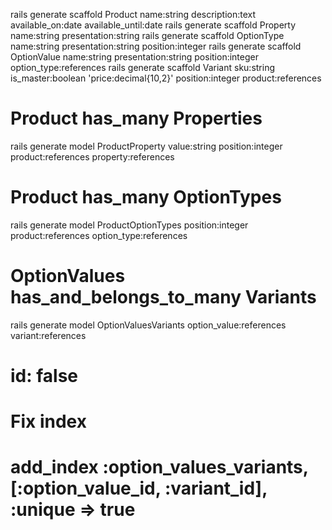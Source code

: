 
rails generate scaffold Product name:string description:text available_on:date available_until:date
rails generate scaffold Property name:string presentation:string
rails generate scaffold OptionType name:string presentation:string position:integer
rails generate scaffold OptionValue name:string presentation:string position:integer option_type:references
rails generate scaffold Variant sku:string is_master:boolean 'price:decimal{10,2}' position:integer product:references

# Product has_many Properties
rails generate model ProductProperty value:string position:integer product:references property:references

# Product has_many OptionTypes
rails generate model ProductOptionTypes position:integer product:references option_type:references

# OptionValues has_and_belongs_to_many Variants
rails generate model OptionValuesVariants option_value:references variant:references
# id: false
# Fix index
# add_index :option_values_variants, [:option_value_id, :variant_id], :unique => true
